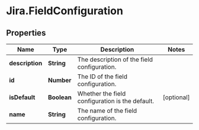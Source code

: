 # Jira.FieldConfiguration

## Properties

Name | Type | Description | Notes
------------ | ------------- | ------------- | -------------
**description** | **String** | The description of the field configuration. | 
**id** | **Number** | The ID of the field configuration. | 
**isDefault** | **Boolean** | Whether the field configuration is the default. | [optional] 
**name** | **String** | The name of the field configuration. | 


